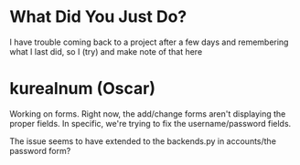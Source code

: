 # What Did You Just Do?

I have trouble coming back to a project after a few days and remembering what I last did, so I (try) and make note of that here

# kurealnum (Oscar)

Working on forms. Right now, the add/change forms aren't displaying the proper fields. In specific, we're trying to fix the username/password fields.

The issue seems to have extended to the backends.py in accounts/the password form?
